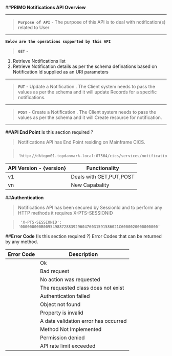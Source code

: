##**PRIMO Notifications API Overview**

***
> **`Purpose of API`**    - The purpose of this API is to deal with notification(s) related to User 

***

**`Below are the operations supported by this API  `**

>**`GET`**   -   
1. Retrieve Notifications list 
2. Retrieve Notification details as per the schema definations based on Notification Id supplied as an URI parameters

***

>**`PUT`**   - 
Update a Notification . The Client system needs to pass the values as per the schema and it will update Records for a specific notifications. 

***

>**`POST`**  - 
Create a Notification . The Client system needs to pass the values as per the schema and it will Create resource for notification. 

***

##**API End Point**
 Is this section required ?
 
> Notifications API has End Point residing on Mainframe CICS. 
  
>      'http://dktopm01.topdanmark.local:07564/cics/services/notification/{version}/notifications'
 **API Version - {version}**                                           | **Functionality** 
  ------------                                                         | -------------
  v1                                                                   | Deals with GET,PUT,POST
  vn                                                                   | New Capabality


##**Authentication**
> Notifications API has been secured by SessionId and to perform any HTTP methods it requires X-PTS-SESSIONID 

>      'X-PTS-SESSIONID': '000000000B009549887288392960476031591586021C6000020000000000'


##**Error Code** (Is this section required ?)
Error Codes that can be returned by any method.

  **Error Code**                                                       | **Description** 
  ------------                                                         | -------------
                                                                       | Ok
                                                                       | Bad request
                                                                       | No action was requested
                                                                       | The requested class does not exist
                                                                       | Authentication failed
                                                                       | Object not found
                                                                       | Property is invalid
                                                                       | A data validation error has occurred
                                                                       | Method Not Implemented
                                                                       | Permission denied
                                                                       | API rate limit exceeded

